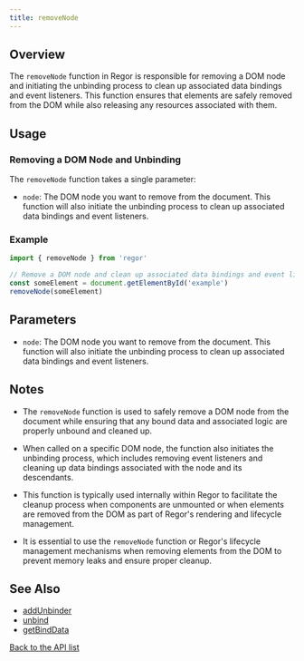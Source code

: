 ```yaml
---
title: removeNode
---
```



## Overview

The `removeNode` function in Regor is responsible for removing a DOM node and initiating the unbinding process to clean up associated data bindings and event listeners. This function ensures that elements are safely removed from the DOM while also releasing any resources associated with them.

## Usage

### Removing a DOM Node and Unbinding

The `removeNode` function takes a single parameter:

- `node`: The DOM node you want to remove from the document. This function will also initiate the unbinding process to clean up associated data bindings and event listeners.

### Example

```javascript
import { removeNode } from 'regor'

// Remove a DOM node and clean up associated data bindings and event listeners
const someElement = document.getElementById('example')
removeNode(someElement)
```

## Parameters

- `node`: The DOM node you want to remove from the document. This function will also initiate the unbinding process to clean up associated data bindings and event listeners.

## Notes

- The `removeNode` function is used to safely remove a DOM node from the document while ensuring that any bound data and associated logic are properly unbound and cleaned up.

- When called on a specific DOM node, the function also initiates the unbinding process, which includes removing event listeners and cleaning up data bindings associated with the node and its descendants.

- This function is typically used internally within Regor to facilitate the cleanup process when components are unmounted or when elements are removed from the DOM as part of Regor's rendering and lifecycle management.

- It is essential to use the `removeNode` function or Regor's lifecycle management mechanisms when removing elements from the DOM to prevent memory leaks and ensure proper cleanup.

## See Also

- [addUnbinder](addUnbinder.md)
- [unbind](unbind.md)
- [getBindData](getBindData.md)

[Back to the API list](regor-api.md)
